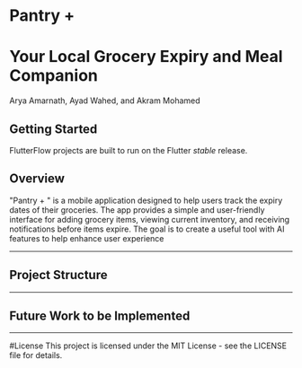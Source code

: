 # Pantry + 
# Your Local Grocery Expiry and Meal Companion

Arya Amarnath, Ayad Wahed, and Akram Mohamed

## Getting Started

FlutterFlow projects are built to run on the Flutter _stable_ release.

Overview
-------------------

"Pantry + " is a mobile application designed to help users track the expiry dates of their groceries. The app provides a simple and user-friendly interface for adding grocery items, viewing current inventory, and receiving notifications before items expire. The goal is to create a useful tool with AI features to help enhance user experience

-------------------


Project Structure
-------------------


-------------------


Future Work to be Implemented
-------------------


-------------------

#License
This project is licensed under the MIT License - see the LICENSE file for details.
